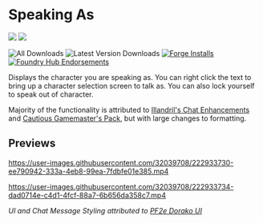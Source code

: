 # Speaking As
![](https://img.shields.io/endpoint?url=https%3A%2F%2Ffoundryshields.com%2Fversion%3Fstyle%3Dflat%26url%3Dhttps://raw.githubusercontent.com/MrVauxs/speaking-as/master/module.json)
![](https://img.shields.io/endpoint?url=https%3A%2F%2Ffoundryshields.com%2Fsystem%3FnameType%3Dfull%26showVersion%3D1%26style%3Dflat%26url%3Dhttps://raw.githubusercontent.com/MrVauxs/speaking-as/master/module.json)

![All Downloads](https://img.shields.io/github/downloads/MrVauxs/speaking-as/total?color=purple&label=All%20Downloads)
![Latest Version Downloads](https://img.shields.io/github/downloads/MrVauxs/speaking-as/latest/total?color=purple&label=Latest%20Version%20Downloads&sort=semver)
[![Forge Installs](https://img.shields.io/badge/dynamic/json?label=Forge%20Installs&query=package.installs&suffix=%25&url=https%3A%2F%2Fforge-vtt.com%2Fapi%2Fbazaar%2Fpackage%2Fpf2e-target-damage&colorB=4aa94a)](https://forge-vtt.com/bazaar#package=speaking-as)
[![Foundry Hub Endorsements](https://img.shields.io/endpoint?logoColor=white&url=https%3A%2F%2Fwww.foundryvtt-hub.com%2Fwp-json%2Fhubapi%2Fv1%2Fpackage%2Fspeaking-as%2Fshield%2Fendorsements)](https://www.foundryvtt-hub.com/package/speaking-as/)

Displays the character you are speaking as. You can right click the text to bring up a character selection screen to talk as. You can also lock yourself to speak out of character.

Majority of the functionality is attributed to [Illandril's Chat Enhancements](https://github.com/illandril/FoundryVTT-chat-enhancements) and [Cautious Gamemaster's Pack](https://github.com/cs96and/FoundryVTT-CGMP), but with large changes to formatting.

## Previews
https://user-images.githubusercontent.com/32039708/222933730-ee790942-333a-4eb8-99ea-7fdbfe01e385.mp4

https://user-images.githubusercontent.com/32039708/222933734-dad0714e-c4d1-4fcf-88a7-6b656da358c7.mp4

*UI and Chat Message Styling attributed to [PF2e Dorako UI](https://github.com/Dorako/pf2e-dorako-ui)*
